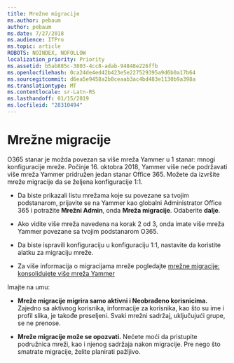 ```yaml
---
title: Mrežne migracije
ms.author: pebaum
author: pebaum
ms.date: 7/27/2018
ms.audience: ITPro
ms.topic: article
ROBOTS: NOINDEX, NOFOLLOW
localization_priority: Priority
ms.assetid: b5ab885c-3803-4cc8-adab-94848e226ffb
ms.openlocfilehash: 0ca24de4ed42b423e5e227529395a9d6b0a17b64
ms.sourcegitcommit: d6ea5e9458a2b8ceaab3ac4bd483e1130b9a398a
ms.translationtype: MT
ms.contentlocale: sr-Latn-RS
ms.lasthandoff: 01/15/2019
ms.locfileid: "28310494"
---
```

# <a name="network-migration"></a>Mrežne migracije

O365 stanar je možda povezan sa više mreža Yammer u 1 stanar: mnogi konfiguracije mreže. Počinje 16. oktobra 2018, Yammer više neće podržavati više mreža Yammer pridružen jedan stanar Office 365. Možete da izvršite mreže migracije da se željena konfiguracije 1:1.
  
- Da biste prikazali listu mrežama koje su povezane sa tvojim podstanarom, prijavite se na Yammer kao globalni Administrator Office 365 i potražite **Mrežni Admin**, onda **Mreža migracije**. Odaberite **dalje**.
    
- Ako vidite više mreža navedena na korak 2 od 3, onda imate više mreža Yammer povezane sa tvojim podstanarom O365.
    
- Da biste ispravili konfiguraciju u konfiguraciju 1:1, nastavite da koristite alatku za migraciju mreže.
    
- Za više informacija o migracijama mreže pogledajte [mrežne migracije: konsolidujete više mreža Yammer](https://support.office.com/article/a22c1b20-9231-4ce2-a916-392b1056d002)
    
Imajte na umu:
  
- **Mreže migracije migrira samo aktivni i Neobrađeno korisnicima.** Zajedno sa aktivnog korisnika, informacije za korisnika, kao što su ime i profil slika, je takođe preseljeni. Svaki mrežni sadržaj, uključujući grupe, se ne prenose. 
    
- **Mreže migracije može se opozvati.** Nećete moći da pristupite podružnica mreži, kao i njenog sadržaja nakon migracije. Pre nego što smatrate migracije, želite planirati pažljivo. 
    

